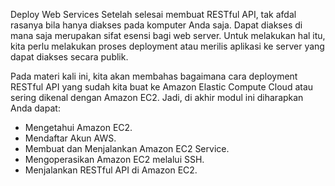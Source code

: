Deploy Web Services
Setelah selesai membuat RESTful API, tak afdal rasanya bila hanya diakses pada komputer Anda saja. Dapat diakses di mana saja merupakan sifat esensi bagi web server. Untuk melakukan hal itu, kita perlu melakukan proses deployment atau merilis aplikasi ke server yang dapat diakses secara publik.

Pada materi kali ini, kita akan membahas bagaimana cara deployment RESTful API yang sudah kita buat ke Amazon Elastic Compute Cloud atau sering dikenal dengan Amazon EC2. Jadi, di akhir modul ini diharapkan Anda dapat:

- Mengetahui Amazon EC2.
- Mendaftar Akun AWS.
- Membuat dan Menjalankan Amazon EC2 Service.
- Mengoperasikan Amazon EC2 melalui SSH.
- Menjalankan RESTful API di Amazon EC2.
